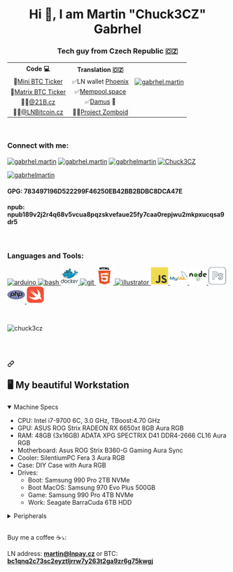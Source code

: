 <h1 align="center">Hi 👋, I am Martin "Chuck3CZ" Gabrhel</h1>
<h3 align="center">Tech guy from Czech Republic 🇨🇿 </h3>


<table align="center">
  <tr>
    <th>Code 💻</th>
    <th>Translation 🇨🇿</th>
  </tr>
  <tr>
    <td align="center">🔄<a href="https://github.com/Chuck3CZ/ESP8266-Bitcoin-OLED-Ticker">Mini BTC Ticker</a></td>
    <td align="center">✅LN wallet <a href="https://github.com/ACINQ/phoenix/tree/master/phoenix-ios/phoenix-ios/cs.lproj">Phoenix</a></td>
    <td align="center"><a href="https://github-profiles-qr-generator.vercel.app" target="blank"><img align="center" src="https://api.qrserver.com/v1/create-qr-code/?size=150x150&data=https://github.com/Chuck3CZ" alt="gabrhel.martin" height="60" width="60" /></a></td>
  
  </tr>
  
  <tr>
    <td align="center">🔄<a href="https://github.com/Chuck3CZ/Bitcoin_martix_scroller">Matrix BTC Ticker</a></td>
    <td align="center">✅<a href="https://mempool.space/cs">Mempool.space</a></td>
  </tr>
  <tr>
    <td align="center">👨‍💻<a href="https://github.com/Chuck3CZ/21B.cz">@21B.cz</a></td>
    <td align="center">✅<a href="https://github.com/damus-io/damus">Damus</a>  💜</td>
  </tr>
  <tr>
     <td align="center">👨‍💻<a href="https://github.com/3CZPlay/LNBitcoin.cz">@LNBitcoin.cz</a></td>
     <td align="center">👨‍💻<a href="https://github.com/Chuck3CZ/ProjectZomboidTranslations">Project Zomboid</a></td> 
    
  </tr>
</table>

<br>

<h3 align="left">Connect with me:</h3>
<p align="left">

<a href="https://fb.com/gabrhel.martin" target="blank"><img align="center" src="https://raw.githubusercontent.com/rahuldkjain/github-profile-readme-generator/master/src/images/icons/Social/facebook.svg" alt="gabrhel.martin" height="30" width="40" /></a>
<a href="https://instagram.com/gabrhel.martin" target="blank"><img align="center" src="https://raw.githubusercontent.com/rahuldkjain/github-profile-readme-generator/master/src/images/icons/Social/instagram.svg" alt="gabrhel.martin" height="30" width="40" /></a>
<a href="https://twitter.com/gabrhelmartin" target="blank"><img align="center" src="https://raw.githubusercontent.com/rahuldkjain/github-profile-readme-generator/master/src/images/icons/Social/twitter.svg" alt="gabrhelmartin" height="30" width="40" /></a>
<a href="https://discord.gg/Chuck3CZ" target="blank"><img align="center" src="https://raw.githubusercontent.com/rahuldkjain/github-profile-readme-generator/master/src/images/icons/Social/discord.svg" alt="Chuck3CZ" height="30" width="40" /></a>
</p> <p> <a href="https://twitter.com/gabrhelmartin" target="blank"><img src="https://img.shields.io/twitter/follow/gabrhelmartin?logo=twitter&style=for-the-badge" alt="gabrhelmartin" /></a> </p>
<h4 align="left">GPG: 783497196D522299F46250EB42BB2BDBC8DCA47E</h4>

<h4 align="left">npub: npub189v2j2r4q68v5vcua8pqzskvefaue25fy7caa0repjwu2mkpxucqsa9dr5</h4>


<br>
<h3 align="left">Languages and Tools:</h3>
<p align="left"> <a href="https://www.arduino.cc/" target="_blank"> <img src="https://cdn.worldvectorlogo.com/logos/arduino-1.svg" alt="arduino" width="40" height="40"/> </a> <a href="https://www.gnu.org/software/bash/" target="_blank"> <img src="https://www.vectorlogo.zone/logos/gnu_bash/gnu_bash-icon.svg" alt="bash" width="40" height="40"/> </a> <a href="https://www.docker.com/" target="_blank"> <img src="https://raw.githubusercontent.com/devicons/devicon/master/icons/docker/docker-original-wordmark.svg" alt="docker" width="40" height="40"/> </a> <a href="https://git-scm.com/" target="_blank"> <img src="https://www.vectorlogo.zone/logos/git-scm/git-scm-icon.svg" alt="git" width="40" height="40"/> </a> <a href="https://www.w3.org/html/" target="_blank"> <img src="https://raw.githubusercontent.com/devicons/devicon/master/icons/html5/html5-original-wordmark.svg" alt="html5" width="40" height="40"/> </a> <a href="https://www.adobe.com/in/products/illustrator.html" target="_blank"> <img src="https://www.vectorlogo.zone/logos/adobe_illustrator/adobe_illustrator-icon.svg" alt="illustrator" width="40" height="40"/> </a> <a href="https://developer.mozilla.org/en-US/docs/Web/JavaScript" target="_blank"> <img src="https://raw.githubusercontent.com/devicons/devicon/master/icons/javascript/javascript-original.svg" alt="javascript" width="40" height="40"/> </a> <a href="https://www.mysql.com/" target="_blank"> <img src="https://raw.githubusercontent.com/devicons/devicon/master/icons/mysql/mysql-original-wordmark.svg" alt="mysql" width="40" height="40"/> </a> <a href="https://nodejs.org" target="_blank"> <img src="https://raw.githubusercontent.com/devicons/devicon/master/icons/nodejs/nodejs-original-wordmark.svg" alt="nodejs" width="40" height="40"/> </a> <a href="https://www.photoshop.com/en" target="_blank"> <img src="https://raw.githubusercontent.com/devicons/devicon/master/icons/photoshop/photoshop-line.svg" alt="photoshop" width="40" height="40"/> </a> <a href="https://www.php.net" target="_blank"> <img src="https://raw.githubusercontent.com/devicons/devicon/master/icons/php/php-original.svg" alt="php" width="40" height="40"/> </a> <a href="https://developer.apple.com/swift/" target="_blank"> <img src="https://raw.githubusercontent.com/devicons/devicon/master/icons/swift/swift-original.svg" alt="swift" width="40" height="40"/> </a> </p>
<br>
<p align="left"> <img src="https://komarev.com/ghpvc/?username=chuck3cz&label=Profile%20views&color=0e75b6&style=flat" alt="chuck3cz" /> </p>
<br>

<h2 dir="auto"><a id="user-content-️-my-beautiful-workstation" class="anchor" aria-hidden="true" href="#️-my-beautiful-workstation"><svg class="octicon octicon-link" viewBox="0 0 16 16" version="1.1" width="16" height="16" aria-hidden="true"><path d="m7.775 3.275 1.25-1.25a3.5 3.5 0 1 1 4.95 4.95l-2.5 2.5a3.5 3.5 0 0 1-4.95 0 .751.751 0 0 1 .018-1.042.751.751 0 0 1 1.042-.018 1.998 1.998 0 0 0 2.83 0l2.5-2.5a2.002 2.002 0 0 0-2.83-2.83l-1.25 1.25a.751.751 0 0 1-1.042-.018.751.751 0 0 1-.018-1.042Zm-4.69 9.64a1.998 1.998 0 0 0 2.83 0l1.25-1.25a.751.751 0 0 1 1.042.018.751.751 0 0 1 .018 1.042l-1.25 1.25a3.5 3.5 0 1 1-4.95-4.95l2.5-2.5a3.5 3.5 0 0 1 4.95 0 .751.751 0 0 1-.018 1.042.751.751 0 0 1-1.042.018 1.998 1.998 0 0 0-2.83 0l-2.5 2.5a1.998 1.998 0 0 0 0 2.83Z"></path></svg></a>

  <g-emoji class="g-emoji" alias="desktop_computer" fallback-src="https://github.githubassets.com/images/icons/emoji/unicode/1f5a5.png">🖥️</g-emoji> My beautiful Workstation</h2>
<p dir="auto"><a target="_blank" rel="noopener noreferrer nofollow" href="https://user-images.githubusercontent.com/55334727/233895069-d1aa1e76-3ce5-4e3d-b1ea-ee7d34bd80c2.png"> <!--  <img src="https://user-images.githubusercontent.com/55334727/233895069-d1aa1e76-3ce5-4e3d-b1ea-ee7d34bd80c2.png" style="max-width: 100%;" height="300vh" align="right"> --> </a></p>
<details open="">
  <summary>Machine Specs</summary>
<ul dir="auto">
<li>CPU: Intel i7-9700 6C, 3.0 GHz, TBoost:4.70 GHz</li>
<li>GPU: ASUS ROG Strix RADEON RX 6650xt 8GB Aura RGB</li>
<li>RAM: 48GB (3x16GB) ADATA XPG SPECTRIX D41 DDR4-2666 CL16 Aura RGB</li>
<li>Motherboard: Asus ROG Strix B360-G Gaming Aura Sync</li>
<li>Cooler: SilentiumPC Fera 3 Aura RGB</li>
<li>Case: DIY Case with Aura RGB</li>
<li>Drives:
<ul dir="auto">
<li>Boot: Samsung 990 Pro 2TB NVMe</li>
<li>Boot MacOS: Samsung 970 Evo Plus 500GB</li>
<li>Game: Samsung 990 Pro 4TB NVMe</li>
<li>Work: Seagate BarraCuda 6TB HDD</li>
</ul>
</li>
</ul>
</details>
<details>
  <summary>Peripherals</summary>
<li>Monitor: 1x Asus BE24A 1920x1200px (LAND/PORT), 1x LG24MB37PY 1920x1080,  1x Prestigio P372 1280x1024 </li>
<ul dir="auto">
<li>Keyboard: Asus TUF GAMING K5 Aura RGB</li>
<li>Mouse: Asus TUF Gaming M3 Aura RGB</li>
<li>Audio Equip:
<ul dir="auto">
<li>Speakers: Logitech 7.1 + 2x AirPort Express - AirPlay 2 + HomePod mini</li>
<li>Microphone: CM25 MkIII condenser microphone</li>
<li>Headphones: Beyerdynamic MMX150, Gamdias Hephaestus P1, AirPods Max/Pro 2.gen </li>
</ul>
</li>
</ul>
  </details>
<br>
<p>Buy me a coffee ☕⤵: </p>
<p>LN address: <b> <a href="lightning://martin@lnpay.cz">martin@lnpay.cz</a> </b> or BTC: <b> <a href="bitcoin://bc1qnq2c73sc2eyztljrrw7y263t2ga9zr6g75kwgj">bc1qnq2c73sc2eyztljrrw7y263t2ga9zr6g75kwgj</a> </b> </p>
